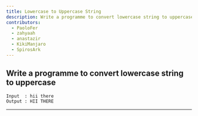 ```yaml
---
title: Lowercase to Uppercase String
description: Write a programme to convert lowercase string to uppercase
contributors:
  - PaoloFer
  - zahyaah
  - anastazir
  - KikiManjaro
  - SpirosArk
---
```


## Write a programme to convert lowercase string to uppercase

```txt
Input  : hii there
Output : HII THERE
```

---

